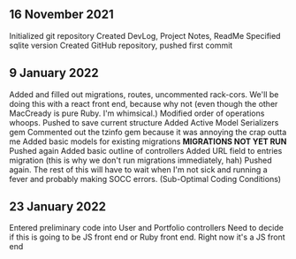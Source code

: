 ## 16 November 2021
Initialized git repository
Created DevLog, Project Notes, ReadMe
Specified sqlite version
Created GitHub repository, pushed first commit

## 9 January 2022
Added and filled out migrations, routes, uncommented rack-cors. We'll be doing this with a react front end, because why not (even though the other MacCready is pure Ruby. I'm whimsical.)
Modified order of operations whoops.
Pushed to save current structure
Added Active Model Serializers gem
Commented out the tzinfo gem because it was annoying the crap outta me
Added basic models for existing migrations
**MIGRATIONS NOT YET RUN**
Pushed again
Added basic outline of controllers
Added URL field to entries migration (this is why we don't run migrations immediately, hah)
Pushed again. The rest of this will have to wait when I'm not sick and running a fever and probably making SOCC errors. (Sub-Optimal Coding Conditions)

## 23 January 2022
Entered preliminary code into User and Portfolio controllers
Need to decide if this is going to be JS front end or Ruby front end. Right now it's a JS front end
